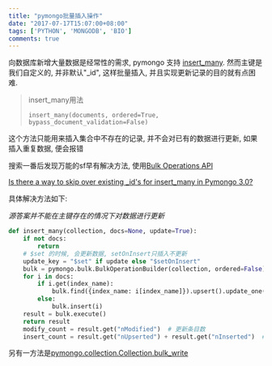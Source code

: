 ```yaml
---
title: "pymongo批量插入操作"
date: "2017-07-17T15:07:00+08:00"
tags: ['PYTHON', 'MONGODB', 'BIO']
comments: true
---
```



向数据库新增大量数据是经常性的需求, pymongo 支持 [insert_many](http://api.mongodb.com/python/current/api/pymongo/collection.html#pymongo.collection.Collection.insert_many). 然而主键是我们自定义的, 并非默认"_id", 这样批量插入, 并且实现更新记录的目的就有点困难.

> insert_many用法
>
> ```shell
> insert_many(documents, ordered=True, bypass_document_validation=False)
> ```

这个方法只能用来插入集合中不存在的记录, 并不会对已有的数据进行更新, 如果插入重复数据, 便会报错

搜索一番后发现万能的sf早有解决方法, 使用[Bulk Operations API](http://api.mongodb.org/python/current/api/pymongo/bulk.html) 

[Is there a way to skip over existing _id's for insert_many in Pymongo 3.0?](https://stackoverflow.com/questions/31375606/is-there-a-way-to-skip-over-existing-ids-for-insert-many-in-pymongo-3-0)

具体解决方法如下:

*源答案并不能在主键存在的情况下对数据进行更新*

```python
def insert_many(collection, docs=None, update=True):
    if not docs:
        return
    # $set 的时候, 会更新数据, setOnInsert只插入不更新
    update_key = "$set" if update else "$setOnInsert"
    bulk = pymongo.bulk.BulkOperationBuilder(collection, ordered=False)
    for i in docs:
        if i.get(index_name):
            bulk.find({index_name: i[index_name]}).upsert().update_one({update_key: i})
        else:
            bulk.insert(i)
    result = bulk.execute()
    return result
	modify_count = result.get("nModified")  # 更新条目数
    insert_count = result.get("nUpserted") + result.get("nInserted")  # 总插入条数
```

另有一方法是[pymongo.collection.Collection.bulk_write](http://api.mongodb.com/python/current/api/pymongo/collection.html#pymongo.collection.Collection.bulk_write)
